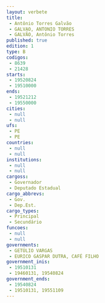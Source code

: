 ```yaml
---
layout: verbete
title:
 - Antônio Torres Galvão
 - GALVAO, ANTONIO TORRES
 - GALVÃO, Antônio Torres
published: true
edition: 1  
type: B
codigos: 
 - 8639
 - 21428
starts: 
 - 19520824
 - 19510000
ends: 
 - 19521212
 - 19550000
cities: 
 - null 
 - null 
ufs: 
 - PE
 - PE
countries: 
 - null 
 - null 
institutions: 
 - null 
 - null 
cargoss: 
 - Governador
 - Deputado Estadual
cargo_abbrevs: 
 - Gov.
 - Dep.Est.
cargo_types: 
 - Principal
 - Secundário
funcoes: 
 - null 
 - null 
governments: 
 - GETÚLIO VARGAS
 - EURICO GASPAR DUTRA, CAFÉ FILHO
government_inis: 
 - 19510131
 - 19460131, 19540824
government_ends: 
 - 19540824
 - 19510131, 19551109
---
```


